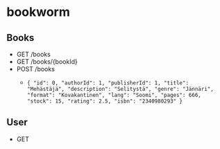 # bookworm

## Books
- GET   /books
- GET   /books/{bookId}
- POST  /books
  *     { "id": 0, "authorId": 1, "publisherId": 1, "title": "Mehästäjä", "description": "Selitystä", "genre": "Jännäri", "format": "Kovakantinen", "lang": "Soomi", "pages": 666, "stock": 15, "rating": 2.5, "isbn": "2340980293" }
  
## User
- GET

